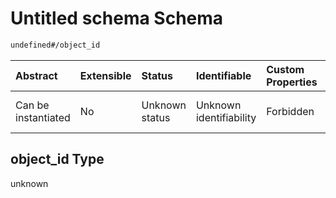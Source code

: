 # Untitled schema Schema

```txt
undefined#/object_id
```



| Abstract            | Extensible | Status         | Identifiable            | Custom Properties | Additional Properties | Access Restrictions | Defined In                                                                                          |
| :------------------ | :--------- | :------------- | :---------------------- | :---------------- | :-------------------- | :------------------ | :-------------------------------------------------------------------------------------------------- |
| Can be instantiated | No         | Unknown status | Unknown identifiability | Forbidden         | Allowed               | none                | [study-valid-1.json\*](../../../schemas/validation_tests/study-valid-1.json "open original schema") |

## object\_id Type

unknown
